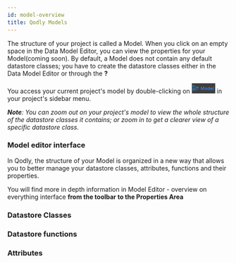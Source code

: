 ```yaml
---
id: model-overview
title: Qodly Models
---
```

The structure of your project is called a Model. When you click on an
empty space in the Data Model Editor, you can view the properties for
your Model(coming soon). By default, a Model does not contain any
default datastore classes; you have to create the datastore classes
either in the Data Model Editor or through the **?**

You access your current project\'s model by double-clicking on
![alt-text](img/model-icon.png) in your project's sidebar menu.

***Note**: You can zoom out on your project's model to view the whole
structure of the datastore classes it contains; or zoom in to get a
clearer view of a specific datastore class.*

### Model editor interface

In Qodly, the structure of your Model is organized in a new way that
allows you to better manage your datastore classes, attributes,
functions and their properties.

You will find more in depth information in Model Editor - overview on
everything interface **from the toolbar to the Properties Area**

### Datastore Classes

### Datastore functions 

### Attributes

##### 
